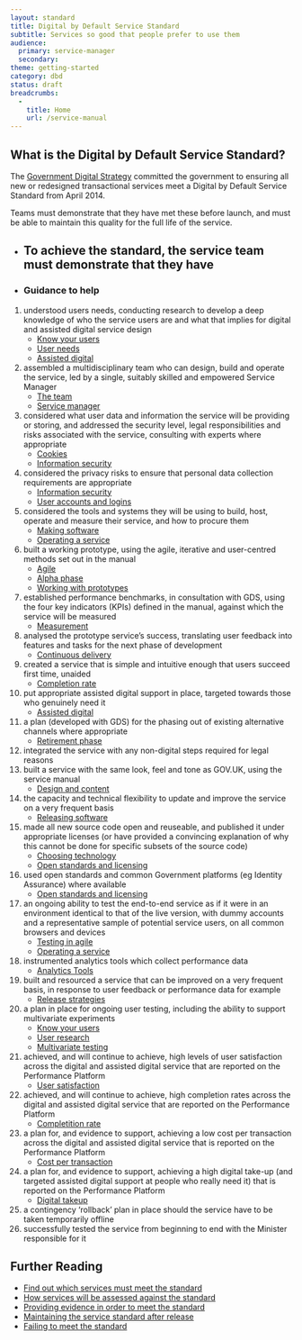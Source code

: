 ```yaml
---
layout: standard
title: Digital by Default Service Standard
subtitle: Services so good that people prefer to use them
audience:
  primary: service-manager
  secondary:
theme: getting-started
category: dbd
status: draft
breadcrumbs:
  -
    title: Home
    url: /service-manual
---
```


<div class="intro">
  <h2>What is the Digital by Default Service Standard?</h2>

  <p>The <a href="http://publications.cabinetoffice.gov.uk/digital/strategy/">Government Digital Strategy</a> committed the government to ensuring all new or redesigned transactional services meet a Digital by Default Service Standard from April 2014.</p>

  <p>Teams must demonstrate that they have met these before launch, and must be able to maintain this quality for the full life of the service.</p>
</div>

<ul class="headings">
  <li id="standard-header-item">
    <h2 id="standard-header">To achieve the standard, the service team must demonstrate that they have</h2>
  </li>

  <li id="guidance-header-item"><h3 id="guidance-header">Guidance to help</h3></li>
</ul>


<ol class="standard" aria-labelledby="standard-header">
  <li>
    <div class="point">understood users needs, conducting research to develop a deep knowledge of who the service users are and what that implies for digital and assisted digital service design</div>
    <ul class="guidance" aria-labelledby="guidance-header">
      <li><a href="/service-manual/users.html">Know your users</a></li>
      <li><a href="/service-manual/users/user-needs.html">User needs</a></li>
      <li><a href="/service-manual/assisted-digital.html">Assisted digital</a></li>
    </ul>
  </li>
  <li>
    <div class="point">
      assembled a multidisciplinary team who can design, build and operate the service, led by a single, suitably skilled and empowered Service Manager
    </div>
    <ul class="guidance" aria-labelledby="guidance-header">
      <li><a href="/service-manual/the-team">The team</a></li>
      <li><a href="/service-manual/the-team/service-manager.html">Service manager</a></li>
    </ul>
  </li>
  <li>
    <div class="point">considered what user data and information the service will be providing or storing, and addressed the security level, legal responsibilities and risks associated with the service, consulting with experts where appropriate</div>
    <ul class="guidance" aria-labelledby="guidance-header">
      <li><a href="/service-manual/making-software/cookies.html">Cookies</a></li>
      <li><a href="/service-manual/making-software/information-security.html">Information security</a></li>
    </ul>
  </li>
  <li>
    <div class="point">considered the privacy risks to ensure that personal data collection requirements are appropriate</div>
    <ul class="guidance" aria-labelledby="guidance-header">
      <li><a href="/service-manual/making-software/information-security.html">Information security</a></li>
      <li><a href="/service-manual/making-software/logins.html">User accounts and logins</a></li>
    </ul>
  </li>
  <li>
    <div class="point">considered the tools and systems they will be using to build, host, operate and measure their service, and how to procure them</div>
    <ul class="guidance" aria-labelledby="guidance-header">
      <li><a href="/service-manual/making-software">Making software</a></li>
      <li><a href="/service-manual/operations">Operating a service</a></li>
    </ul>
  </li>
  <li>
    <div class="point">built a working prototype, using the agile, iterative and user-centred methods set out in the manual</div>
    <ul class="guidance" aria-labelledby="guidance-header">
      <li><a href="/service-manual/agile">Agile</a></li>
      <li><a href="/service-manual/phases/alpha.html">Alpha phase</a></li>
      <li><a href="/service-manual/design-and-content/working-with-prototypes.html">Working with prototypes</a></li>
    </ul>
  </li>
  <li>
    <div class="point">established performance benchmarks, in consultation with GDS, using the four key indicators (KPIs) defined in the manual, against which the service will be measured</div>
    <ul class="guidance" aria-labelledby="guidance-header">
      <li><a href="/service-manual/measurement">Measurement</a></li>
    </ul>
  </li>
  <li>
    <div class="point">analysed the prototype service’s success, translating user feedback into features and tasks for the next phase of development</div>
    <ul class="guidance" aria-labelledby="guidance-header">
      <li><a href="/service-manual/agile/continuous-delivery.html">Continuous delivery</a></li>
    </ul>
  </li>
  <li>
    <div class="point">created a service that is simple and intuitive enough that users succeed first time, unaided</div>
    <ul class="guidance" aria-labelledby="guidance-header">
		<li><a href="/service-manual/measurement/completionrate.html">Completion rate</a></li>
    </ul>
  </li>
  <li>
    <div class="point">put appropriate assisted digital support in place, targeted towards those who genuinely need it</div>
    <ul class="guidance" aria-labelledby="guidance-header">
      <li><a href="/service-manual/assisted-digital.html">Assisted digital</a></li>
    </ul>
  </li>
  <li>
    <div class="point">a plan (developed with GDS) for the phasing out of existing alternative channels where appropriate</div>
    <ul class="guidance" aria-labelledby="guidance-header">
      <li><a href="/service-manual/phases/retirement.html">Retirement phase</a></li>
    </ul>
  </li>
  <li>
    <div class="point">integrated the service with any non-digital steps required for legal reasons</div>
    <ul class="guidance" aria-labelledby="guidance-header">
    </ul>
  </li>
  <li>
    <div class="point">built a service with the same look, feel and tone as GOV.UK, using the service manual</div>
    <ul class="guidance" aria-labelledby="guidance-header">
      <li><a href="/service-manual/design-and-content">Design and content</a></li>
    </ul>
  </li>
  <li>
    <div class="point">the capacity and technical flexibility to update and improve the service on a very frequent basis</div>
    <ul class="guidance" aria-labelledby="guidance-header">
      <li><a href="/service-manual/making-software/release-strategies.html">Releasing software</a></li>
    </ul>
  </li>
  <li>
    <div class="point">made all new source code open and reuseable, and published it under appropriate licenses (or have provided a convincing explanation of why this cannot be done for specific subsets of the source code)</div>
    <ul class="guidance" aria-labelledby="guidance-header">
      <li><a href="/service-manual/making-software/choosing-technology.html">Choosing technology</a></li>
      <li><a href="/making-software/open-standards-and-licensing.html">Open standards and licensing</a></li>
    </ul>
  </li>
  <li>
    <div class="point">used open standards and common Government platforms (eg Identity Assurance) where available</div>
    <ul class="guidance" aria-labelledby="guidance-header">
      <li><a href="/service-manual/making-software/open-standards-and-licensing.html">Open standards and licensing</a></li>
    </ul>
  </li>
  <li>
    <div class="point">an ongoing ability to test the end-to-end service as if it were in an environment identical to that of the live version, with dummy accounts and a representative sample of potential service users, on all common browsers and devices</div>
    <ul class="guidance" aria-labelledby="guidance-header">
      <li><a href="/service-manual/making-software/testing-in-agile.html">Testing in agile</a></li>
      <li><a href="/service-manual/operations">Operating a service</a></li>
    </ul>
  </li>
  <li>
    <div class="point">instrumented analytics tools which collect performance data</div>
    <ul class="guidance" aria-labelledby="guidance-header">
      <li><a href="/service-manual/making-software/analytics-tools.html">Analytics Tools</a></li>
    </ul>
  </li>
  <li>
    <div class="point">built and resourced a service that can be improved on a very frequent basis, in response to user feedback or performance data for example</div>
    <ul class="guidance" aria-labelledby="guidance-header">
      <li><a href="/service-manual/making-software/release-strategies.html">Release strategies</a></li>
    </ul>
  </li>
  <li>
    <div class="point">a plan in place for ongoing user testing, including the ability to support multivariate experiments</div>
    <ul class="guidance" aria-labelledby="guidance-header">
      <li><a href="/service-manual/users">Know your users</a></li>
      <li><a href="/service-manual/users/user-research">User research</a></li>
      <li><a href="/service-manual/users/user-research/multivariatetesting.html">Multivariate testing</a></li>
    </ul>
  </li>
  <li>
    <div class="point">achieved, and will continue to achieve, high levels of user satisfaction across the digital and assisted digital service that are reported on the Performance Platform</div>
    <ul class="guidance" aria-labelledby="guidance-header">
      <li><a href="/service-manual/measurement/usersatisfaction.html">User satisfaction</a></li>
    </ul>
  </li>
  <li>
    <div class="point">achieved, and will continue to achieve, high completion rates across the digital and assisted digital service that are reported on the Performance Platform</div>
    <ul class="guidance" aria-labelledby="guidance-header">
      <li><a href="/service-manual/measurement/completionrate.html">Completition rate</a></li>
    </ul>
  </li>
  <li>
    <div class="point">a plan for, and evidence to support, achieving a low cost per transaction across the digital and assisted digital service that is reported on the Performance Platform</div>
    <ul class="guidance" aria-labelledby="guidance-header">
      <li><a href="/service-manual/measurement/costpertransaction.html">Cost per transaction</a></li>
    </ul>
  </li>
  <li>
    <div class="point">a plan for, and evidence to support, achieving a high digital take-up (and targeted assisted digital support at people who really need it) that is reported on the Performance Platform</div>
    <ul class="guidance" aria-labelledby="guidance-header">
      <li><a href="/service-manual/measurement/digital-takeup.html">Digital takeup</a></li>
    </ul>
  </li>
  <li>
    <div class="point">a contingency ‘rollback’ plan in place should the service have to be taken temporarily offline</div>
    <ul class="guidance" aria-labelledby="guidance-header">
    </ul>
  </li>
  <li>
    <div class="point">successfully tested the service from beginning to end with the Minister responsible for it</div>
    <ul class="guidance" aria-labelledby="guidance-header">
    </ul>
  </li>
</ol>

## Further Reading

- [Find out which services must meet the standard](/service-manual/digital-by-default/scope-of-the-standard.html)
- [How services will be assessed against the standard](/service-manual/digital-by-default/awarding-the-standard.html)
- [Providing evidence in order to meet the standard](/service-manual/digital-by-default/providing-evidence.html)
- [Maintaining the service standard after release](/service-manual/digital-by-default/maintaining-the-standard.html)
- [Failing to meet the standard](/service-manual/digital-by-default/failure-to-meet-the-standard.html)
